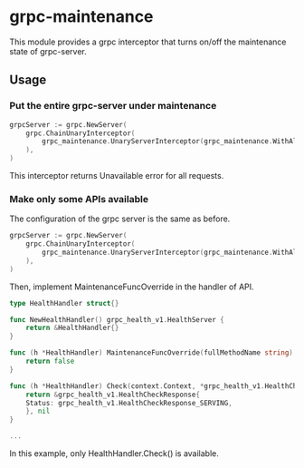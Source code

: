 # grpc-maintenance

This module provides a grpc interceptor that turns on/off the maintenance state of grpc-server.

## Usage

### Put the entire grpc-server under maintenance

```go
grpcServer := grpc.NewServer(
    grpc.ChainUnaryInterceptor(
        grpc_maintenance.UnaryServerInterceptor(grpc_maintenance.WithAlwaysMaintenance()),
    ),
)
```

This interceptor returns Unavailable error for all requests.

### Make only some APIs available

The configuration of the grpc server is the same as before.

```go
grpcServer := grpc.NewServer(
    grpc.ChainUnaryInterceptor(
        grpc_maintenance.UnaryServerInterceptor(grpc_maintenance.WithAlwaysMaintenance()),
    ),
)
```

Then, implement MaintenanceFuncOverride in the handler of API.

```go
type HealthHandler struct{}

func NewHealthHandler() grpc_health_v1.HealthServer {
	return &HealthHandler{}
}

func (h *HealthHandler) MaintenanceFuncOverride(fullMethodName string) bool {
	return false
}

func (h *HealthHandler) Check(context.Context, *grpc_health_v1.HealthCheckRequest) (*grpc_health_v1.HealthCheckResponse, error) {
    return &grpc_health_v1.HealthCheckResponse{
    Status: grpc_health_v1.HealthCheckResponse_SERVING,
    }, nil
}

...
```

In this example, only HealthHandler.Check() is available.